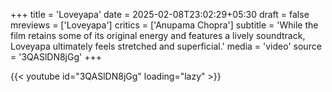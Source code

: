+++
title = 'Loveyapa'
date = 2025-02-08T23:02:29+05:30
draft = false
mreviews = ['Loveyapa']
critics = ['Anupama Chopra']
subtitle = 'While the film retains some of its original energy and features a lively soundtrack, Loveyapa ultimately feels stretched and superficial.'
media = 'video'
source = '3QASlDN8jGg'
+++

{{< youtube id="3QASlDN8jGg" loading="lazy" >}}

